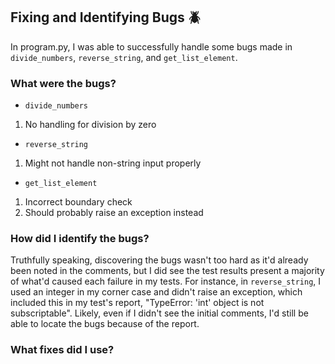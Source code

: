 ## Fixing and Identifying Bugs 🪲
In program.py, I was able to successfully handle some bugs made in `divide_numbers`, `reverse_string`, and `get_list_element`.

### What were the bugs?
* `divide_numbers`
1. No handling for division by zero
* `reverse_string`
1. Might not handle non-string input properly
* `get_list_element`
1. Incorrect boundary check
2. Should probably raise an exception instead

### How did I identify the bugs?
Truthfully speaking, discovering the bugs wasn't too hard as it'd already been noted in the comments, but I did see the test results present a majority of what'd caused each failure in my tests. For instance, in `reverse_string`, I used an integer in my corner case and didn't raise an exception, which included this in my test's report, "TypeError: 'int' object is not subscriptable". Likely, even if I didn't see the initial comments, I'd still be able to locate the bugs because of the report.

### What fixes did I use?
